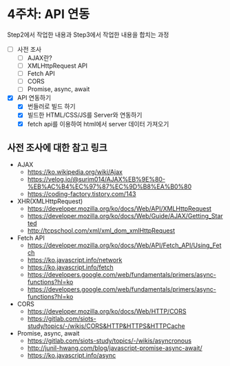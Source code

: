 # 4주차: API 연동

Step2에서 작업한 내용과 Step3에서 작업한 내용을 합치는 과정

- [ ] 사전 조사
  - [ ] AJAX란?
  - [ ] XMLHttpRequest API
  - [ ] Fetch API
  - [ ] CORS
  - [ ] Promise, async, await
- [x] API 연동하기
  - [x] 번들러로 빌드 하기
  - [x] 빌드한 HTML/CSS/JS를 Server와 연동하기
  - [x] fetch api를 이용하여 html에서 server 데이터 가져오기

## 사전 조사에 대한 참고 링크

- AJAX
  - https://ko.wikipedia.org/wiki/Ajax
  - https://velog.io/@surim014/AJAX%EB%9E%80-%EB%AC%B4%EC%97%87%EC%9D%B8%EA%B0%80
  - https://coding-factory.tistory.com/143
- XHR(XMLHttpRequest)
  - https://developer.mozilla.org/ko/docs/Web/API/XMLHttpRequest
  - https://developer.mozilla.org/ko/docs/Web/Guide/AJAX/Getting_Started
  - http://tcpschool.com/xml/xml_dom_xmlHttpRequest
- Fetch API
  - https://developer.mozilla.org/ko/docs/Web/API/Fetch_API/Using_Fetch
  - https://ko.javascript.info/network
  - https://ko.javascript.info/fetch
  - https://developers.google.com/web/fundamentals/primers/async-functions?hl=ko
  - https://developers.google.com/web/fundamentals/primers/async-functions?hl=ko
- CORS
  - https://developer.mozilla.org/ko/docs/Web/HTTP/CORS
  - https://gitlab.com/siots-study/topics/-/wikis/CORS&HTTP&HTTPS&HTTPCache
- Promise, async, await
  - https://gitlab.com/siots-study/topics/-/wikis/asyncronous
  - http://junil-hwang.com/blog/javascript-promise-async-await/
  - https://ko.javascript.info/async
